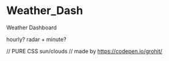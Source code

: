 # Weather_Dash
Weather Dashboard

hourly?
radar + minute?

//  PURE CSS sun/clouds
// made by https://codepen.io/grohit/